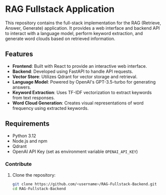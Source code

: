 # RAG Fullstack Application

This repository contains the full-stack implementation for the RAG (Retrieve, Answer, Generate) application. It provides a web interface and backend API to interact with a language model, perform keyword extraction, and generate word clouds based on retrieved information.

## Features

- **Frontend**: Built with React to provide an interactive web interface.
- **Backend**: Developed using FastAPI to handle API requests.
- **Vector Store**: Utilizes Qdrant for vector storage and retrieval.
- **Language Model**: Powered by OpenAI's GPT-3.5-turbo for generating answers.
- **Keyword Extraction**: Uses TF-IDF vectorization to extract keywords from text responses.
- **Word Cloud Generation**: Creates visual representations of word frequency using extracted keywords.

## Requirements

- Python 3.12
- Node.js and npm
- Qdrant
- OpenAI API Key (set as environment variable `OPENAI_API_KEY`)


### Contribute

1. Clone the repository:

   ```bash
   git clone https://github.com/<username>/RAG-Fullstack-Backend.git
   cd RAG-Fullstack-Backend
